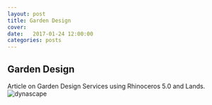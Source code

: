 ```yaml
---
layout: post
title: Garden Design
cover: 
date:   2017-01-24 12:00:00
categories: posts
---
```


## Garden Design


Article on Garden Design Services using Rhinoceros 5.0 and Lands. 
![dynascape](/flex/images/scammon.jpg) 
